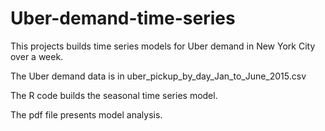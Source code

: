 # Uber-demand-time-series
This projects builds time series models for Uber demand in New York City over a week.

The Uber demand data is in uber_pickup_by_day_Jan_to_June_2015.csv

The R code builds the seasonal time series model.

The pdf file presents model analysis.
